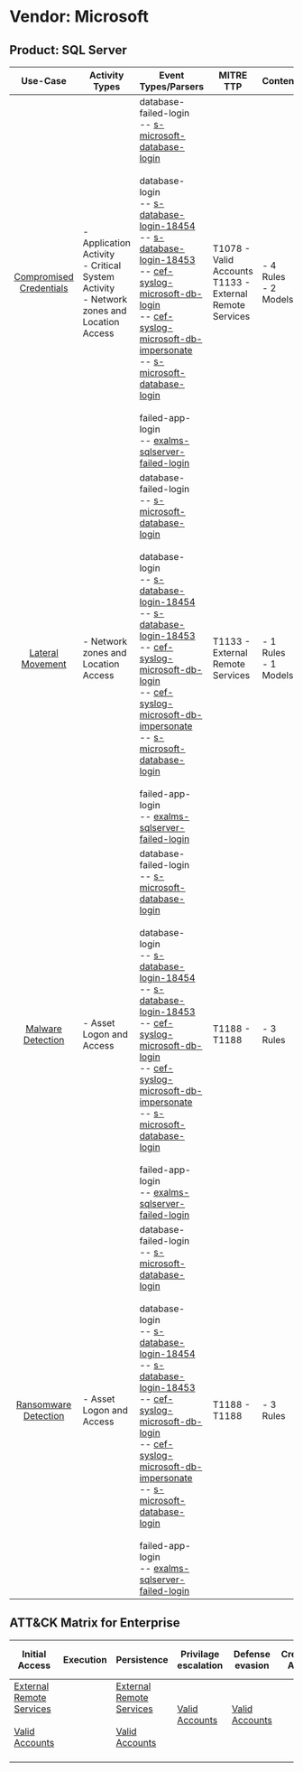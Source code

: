 Vendor: Microsoft
=================
Product: SQL Server
-------------------
|                                 Use-Case                                  | Activity Types                                                                              | Event Types/Parsers                                                                                                                                                                                                                                                                                                                                                                                                                                                                                                                                                                                                                                                                                                                                          | MITRE TTP                                                      | Content                   |
|:-------------------------------------------------------------------------:| ------------------------------------------------------------------------------------------- | ------------------------------------------------------------------------------------------------------------------------------------------------------------------------------------------------------------------------------------------------------------------------------------------------------------------------------------------------------------------------------------------------------------------------------------------------------------------------------------------------------------------------------------------------------------------------------------------------------------------------------------------------------------------------------------------------------------------------------------------------------------ | -------------------------------------------------------------- | ------------------------- |
| [Compromised Credentials](../UseCases/usecase_compromised_credentials.md) | - Application Activity<br>- Critical System Activity<br>- Network zones and Location Access |  database-failed-login<br> -- [s-microsoft-database-login](../Parsers/parserContent_s-microsoft-database-login.md)<br><br> database-login<br> -- [s-database-login-18454](../Parsers/parserContent_s-database-login-18454.md)<br> -- [s-database-login-18453](../Parsers/parserContent_s-database-login-18453.md)<br> -- [cef-syslog-microsoft-db-login](../Parsers/parserContent_cef-syslog-microsoft-db-login.md)<br> -- [cef-syslog-microsoft-db-impersonate](../Parsers/parserContent_cef-syslog-microsoft-db-impersonate.md)<br> -- [s-microsoft-database-login](../Parsers/parserContent_s-microsoft-database-login.md)<br><br> failed-app-login<br> -- [exalms-sqlserver-failed-login](../Parsers/parserContent_exalms-sqlserver-failed-login.md)<br> | T1078 - Valid Accounts<br>T1133 - External Remote Services<br> |  - 4 Rules<br> - 2 Models |
|        [Lateral Movement](../UseCases/usecase_lateral_movement.md)        | - Network zones and Location Access                                                         |  database-failed-login<br> -- [s-microsoft-database-login](../Parsers/parserContent_s-microsoft-database-login.md)<br><br> database-login<br> -- [s-database-login-18454](../Parsers/parserContent_s-database-login-18454.md)<br> -- [s-database-login-18453](../Parsers/parserContent_s-database-login-18453.md)<br> -- [cef-syslog-microsoft-db-login](../Parsers/parserContent_cef-syslog-microsoft-db-login.md)<br> -- [cef-syslog-microsoft-db-impersonate](../Parsers/parserContent_cef-syslog-microsoft-db-impersonate.md)<br> -- [s-microsoft-database-login](../Parsers/parserContent_s-microsoft-database-login.md)<br><br> failed-app-login<br> -- [exalms-sqlserver-failed-login](../Parsers/parserContent_exalms-sqlserver-failed-login.md)<br> | T1133 - External Remote Services<br>                           |  - 1 Rules<br> - 1 Models |
|       [Malware Detection](../UseCases/usecase_malware_detection.md)       | - Asset Logon and Access                                                                    |  database-failed-login<br> -- [s-microsoft-database-login](../Parsers/parserContent_s-microsoft-database-login.md)<br><br> database-login<br> -- [s-database-login-18454](../Parsers/parserContent_s-database-login-18454.md)<br> -- [s-database-login-18453](../Parsers/parserContent_s-database-login-18453.md)<br> -- [cef-syslog-microsoft-db-login](../Parsers/parserContent_cef-syslog-microsoft-db-login.md)<br> -- [cef-syslog-microsoft-db-impersonate](../Parsers/parserContent_cef-syslog-microsoft-db-impersonate.md)<br> -- [s-microsoft-database-login](../Parsers/parserContent_s-microsoft-database-login.md)<br><br> failed-app-login<br> -- [exalms-sqlserver-failed-login](../Parsers/parserContent_exalms-sqlserver-failed-login.md)<br> | T1188 - T1188<br>                                              |  - 3 Rules<br>            |
|    [Ransomware Detection](../UseCases/usecase_ransomware_detection.md)    | - Asset Logon and Access                                                                    |  database-failed-login<br> -- [s-microsoft-database-login](../Parsers/parserContent_s-microsoft-database-login.md)<br><br> database-login<br> -- [s-database-login-18454](../Parsers/parserContent_s-database-login-18454.md)<br> -- [s-database-login-18453](../Parsers/parserContent_s-database-login-18453.md)<br> -- [cef-syslog-microsoft-db-login](../Parsers/parserContent_cef-syslog-microsoft-db-login.md)<br> -- [cef-syslog-microsoft-db-impersonate](../Parsers/parserContent_cef-syslog-microsoft-db-impersonate.md)<br> -- [s-microsoft-database-login](../Parsers/parserContent_s-microsoft-database-login.md)<br><br> failed-app-login<br> -- [exalms-sqlserver-failed-login](../Parsers/parserContent_exalms-sqlserver-failed-login.md)<br> | T1188 - T1188<br>                                              |  - 3 Rules<br>            |

ATT&CK Matrix for Enterprise
----------------------------
| Initial Access                                                                                                                                   | Execution | Persistence                                                                                                                                      | Privilage escalation                                                | Defense evasion                                                     | Credential Access | Discovery | Lateral Movement | Collection | Command and Control | Exfiltration | Impact |
| ------------------------------------------------------------------------------------------------------------------------------------------------ | --------- | ------------------------------------------------------------------------------------------------------------------------------------------------ | ------------------------------------------------------------------- | ------------------------------------------------------------------- | ----------------- | --------- | ---------------- | ---------- | ------------------- | ------------ | ------ |
| [External Remote Services](https://attack.mitre.org/techniques/T1133)<br><br>[Valid Accounts](https://attack.mitre.org/techniques/T1078)<br><br> |           | [External Remote Services](https://attack.mitre.org/techniques/T1133)<br><br>[Valid Accounts](https://attack.mitre.org/techniques/T1078)<br><br> | [Valid Accounts](https://attack.mitre.org/techniques/T1078)<br><br> | [Valid Accounts](https://attack.mitre.org/techniques/T1078)<br><br> |                   |           |                  |            |                     |              |        |